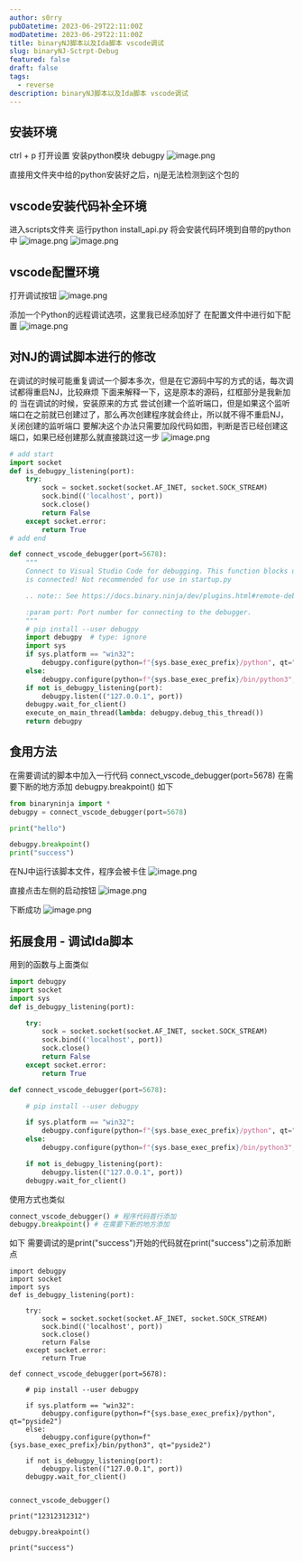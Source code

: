```yaml
---
author: s0rry
pubDatetime: 2023-06-29T22:11:00Z
modDatetime: 2023-06-29T22:11:00Z
title: binaryNJ脚本以及Ida脚本 vscode调试
slug: binaryNJ-Sctrpt-Debug
featured: false
draft: false
tags:
  - reverse
description: binaryNJ脚本以及Ida脚本 vscode调试
---
```


## 安装环境

ctrl + p
打开设置 安装python模块 debugpy
![image.png](https://s0rry-1308583710.cos.ap-chengdu.myqcloud.com/markdown/20240226032251.png)

直接用文件夹中给的python安装好之后，nj是无法检测到这个包的

## vscode安装代码补全环境

进入scripts文件夹
运行python install_api.py
将会安装代码环境到自带的python中
![image.png](https://s0rry-1308583710.cos.ap-chengdu.myqcloud.com/markdown/20240226032329.png)
![image.png](https://s0rry-1308583710.cos.ap-chengdu.myqcloud.com/markdown/20240226032343.png)

## vscode配置环境

打开调试按钮
![image.png](https://s0rry-1308583710.cos.ap-chengdu.myqcloud.com/markdown/20240226032350.png)

添加一个Python的远程调试选项，这里我已经添加好了
在配置文件中进行如下配置
![image.png](https://s0rry-1308583710.cos.ap-chengdu.myqcloud.com/markdown/20240226032401.png)

## 对NJ的调试脚本进行的修改

在调试的时候可能重复调试一个脚本多次，但是在它源码中写的方式的话，每次调试都得重启NJ，比较麻烦
下面来解释一下，这是原本的源码，红框部分是我新加的
当在调试的时候，安装原来的方式 尝试创建一个监听端口，但是如果这个监听端口在之前就已创建过了，那么再次创建程序就会终止，所以就不得不重启NJ，关闭创建的监听端口
要解决这个办法只需要加段代码如图，判断是否已经创建这端口，如果已经创建那么就直接跳过这一步
![image.png](https://s0rry-1308583710.cos.ap-chengdu.myqcloud.com/markdown/20240226032408.png)

```python
# add start
import socket
def is_debugpy_listening(port):
	try:
		sock = socket.socket(socket.AF_INET, socket.SOCK_STREAM)
		sock.bind(('localhost', port))
		sock.close()
		return False
	except socket.error:
		return True
# add end

def connect_vscode_debugger(port=5678):
	"""
	Connect to Visual Studio Code for debugging. This function blocks until the debugger
	is connected! Not recommended for use in startup.py

	.. note:: See https://docs.binary.ninja/dev/plugins.html#remote-debugging-with-vscode for step-by-step instructions on how to set up Python debugging.

	:param port: Port number for connecting to the debugger.
	"""
	# pip install --user debugpy
	import debugpy  # type: ignore
	import sys
	if sys.platform == "win32":
		debugpy.configure(python=f"{sys.base_exec_prefix}/python", qt="pyside2")
	else:
		debugpy.configure(python=f"{sys.base_exec_prefix}/bin/python3", qt="pyside2")
	if not is_debugpy_listening(port):
		debugpy.listen(("127.0.0.1", port))
	debugpy.wait_for_client()
	execute_on_main_thread(lambda: debugpy.debug_this_thread())
	return debugpy
```

## 食用方法

在需要调试的脚本中加入一行代码
connect_vscode_debugger(port=5678)
在需要下断的地方添加
debugpy.breakpoint()
如下

```python
from binaryninja import *
debugpy = connect_vscode_debugger(port=5678)

print("hello")

debugpy.breakpoint()
print("success")
```

在NJ中运行该脚本文件，程序会被卡住
![image.png](https://s0rry-1308583710.cos.ap-chengdu.myqcloud.com/markdown/20240226032420.png)

直接点击左侧的启动按钮
![image.png](https://s0rry-1308583710.cos.ap-chengdu.myqcloud.com/markdown/20240226032424.png)

下断成功
![image.png](https://s0rry-1308583710.cos.ap-chengdu.myqcloud.com/markdown/20240226032428.png)

## 拓展食用 - 调试Ida脚本

用到的函数与上面类似

```python
import debugpy
import socket
import sys
def is_debugpy_listening(port):

	try:
		sock = socket.socket(socket.AF_INET, socket.SOCK_STREAM)
		sock.bind(('localhost', port))
		sock.close()
		return False
	except socket.error:
		return True

def connect_vscode_debugger(port=5678):

	# pip install --user debugpy

	if sys.platform == "win32":
		debugpy.configure(python=f"{sys.base_exec_prefix}/python", qt="pyside2")
	else:
		debugpy.configure(python=f"{sys.base_exec_prefix}/bin/python3", qt="pyside2")

	if not is_debugpy_listening(port):
		debugpy.listen(("127.0.0.1", port))
	debugpy.wait_for_client()
```

使用方式也类似

```python
connect_vscode_debugger() # 程序代码首行添加
debugpy.breakpoint() # 在需要下断的地方添加
```

如下 需要调试的是print("success")开始的代码就在print("success")之前添加断点

```
import debugpy
import socket
import sys
def is_debugpy_listening(port):

	try:
		sock = socket.socket(socket.AF_INET, socket.SOCK_STREAM)
		sock.bind(('localhost', port))
		sock.close()
		return False
	except socket.error:
		return True

def connect_vscode_debugger(port=5678):

	# pip install --user debugpy

	if sys.platform == "win32":
		debugpy.configure(python=f"{sys.base_exec_prefix}/python", qt="pyside2")
	else:
		debugpy.configure(python=f"{sys.base_exec_prefix}/bin/python3", qt="pyside2")

	if not is_debugpy_listening(port):
		debugpy.listen(("127.0.0.1", port))
	debugpy.wait_for_client()


connect_vscode_debugger()

print("12312312312")

debugpy.breakpoint()

print("success")


```
